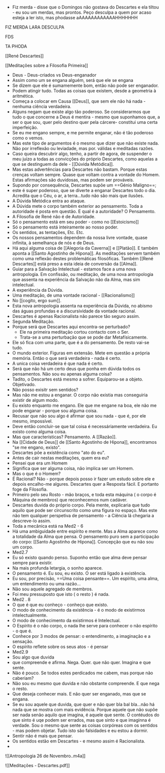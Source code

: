 

- Fiz merda - disse que o Domingos não gostava do Descartes e ela tiltou - eu sou um merdas, mas prontos. Peço desculpa a quem por acaso esteja a ler isto, mas phodasse aAAAAAAAAAAAAHHHHHHH

FIZ MERDA LARA DESCULPA

FDS

TA PHODA


[[René Descartes]]

[[Meditações sobre a Filosofia Primeira]]
- Deus - Deus-criados vs Deus-enganador
- Assim como um se engana alguém, será que ele se engana
- Se dizem que ele é sumamemente bom, então não pode ser enganador.
- Podem atingir tudo. Todas as coisas que existem, desde a geometria à aritmética.
- Começa a colocar em Causa [[Deus]], que sem ele não há nada - nenhuma ciência verdadeira.
- Alguns negam que existe algo tão poderoso. Se considerarmos que tudo o que concerne a Deus é mentira - mesmo que suponhamos que, a ser o que sou, quer pelo destino quer pela cárcere- constitui uma certa imperfeição.
- Se eu me engano sempre, e me permite enganar, não é tão poderoso como o vemos.
- Mas este tipo de argumentos é o mesmo que dizer que não existe nada. Não por irreflexão ou leviadade, mas por. válidas e meditadas razões.
- Caso queira descubrir algo, tenho, a partir de agora, de suspender o meu juizo a todas as convicções do próprio Descartes, como aquelas a que se destinguem da dele - [[Dúvida Metódica]].
- Mas estas advertências para Descartes não bastam. Porque estas crenças voltam sempre. Quase que voltam contra a vontade do Homem. Estas afirmações são duvidosas, mas podem ser prováveis.
- Supondo por consequência, Descartes supõe um ==Génio Maligno==;
- este é super poderoso, que se diverte a enganar Descartes todo o dia. Acredita que o Céu, o ar, a terra...tudo não são mais que ilusões.
- A Dúvida Metódica entra ao ataque.
- A Dúvida mete o corpo também exterior ao pensamento. Toda a autoridade é posta em questão. E qual é a autoridade? O Pensamento.
- A Filosofia de René não é de Autoridade.
- Só o pensamento está em seu poder - como no [[Estoicismo]]
- Só o pensamento está inteiramente ao nosso poder.
- Os sentidos, as tentações, Etc. Etc.
- Os nossos pensamentos dependem da nossa livre vontade, quase infinita, à semelhança de nós e de Deus.
- Há aqui alguma coisa de [[Alegoria da Caverna]] e [[Platão]]. E também aponta a [[Santo Agostinho de Hipona]]. As meditações servem também como uma reflexão destes problemáticas filosóficas. Também [[René Descartes]] está preso a esta ideia de conversão da [[Alma]].
- Guiar para a Salvação Intelectual - estamos face a uma nova antropologia. Em confissão, ou meditação, de uma nova antropologia que assenta na experiência da Salvação não da Alma, mas sim intelectual.
- A experiência da Dúvida.
- Uma meditação, de uma vontade racional - [[Racionalismo]]
- No [[cogito, ergo sum]]. 
- Esta nova antropologia assenta na experiência da Dúvida, no abismo das águas profundas e a discursividade da vontade racional.
- Descartes é apenas Racionalista não parece tão seguro assim.
- Segunda Meditação.
- Porque será que Descartes aqui encontra-se perturbado?
	- Ele na primeira meditação cortou contacto com o Ser.
	- Trata-se a uma perturbação que se pode dar Metafísicamente.
- Ele só fica com uma parte, que é a do pensamento. De resto vai-se tudo.
- O mundo exterior. Figuras em extensão. Mete em questão a própria memória. Então o que será verdadeira - nada é certo.
- A unica coisa verdadeira é que nada é certo.
- Será que não há um certo deus que ponha em dúvida todos os pensamentos. Não sou eu apenas alguma coisa?
- Tadito, o Descartes está mesmo a sofrer. Equiparou-se a objeto. Objetivado.
- Não posso exisitr sem sentidos?
- Mas não me estou a enganar. O corpo não existia mas conseguiria existir de algum modo.
- Eu existo enquanto me engano. Ele que me engane na boa, ele não me pode enganar - porque sou alguma coisa.
- Recusar que não sou algo é afirmar que sou nada - que é, por ele mesmo, impossível.
- Deve então concluir-se que tal coisa é necessáriamente verdadeira. Eu existo como alguma coisa.
- Mas que características? Pensamento. A [[Razão]].
- Na [[Cidade de Deus]] de [[Santo Agostinho de Hipona]], encontramos "se me engano, existo".
- Descartes põe a existência como "ato do eu".
- Antes de cair nestas meditações, quem era eu?
- Pensei que era um Homem
- Significa que ser alguma coisa, não implica ser um Homem.
- Mas o que é o Homem?
- É Racional? Não - porque depois posso ir fazer um estudo sobre ele e depois encalho-me algures. Descartes quer a Resposta fácil. E portanto foge da Filosofia. 
- Primeiro pelo seu Rosto - mão braços, e toda esta máquina ( o corpo é Máquina de membros) que reconhecemos num cadáver.
- Descartes duvida do próprio corpo. Pela mente, explicaria que tudo aquilo que pode ser circunscrito como uma figura no espaço. Mas este não tem qualquer perspetiva de pensamento - a Ciência lá chegaria a descreve-lo assim.
- Toda a mecânica está na Med2 - 6
- Há uma ambiguidade entre espírito e mente. Mas a Alma aparece como a totalidade da Alma que pensa. O pensamento puro sem a participação do corpo: [[Santo Agostinho de Hipona]]. Concepção que eu não sou um corpo.
- Med2.7
- Eu só existo quando penso. Suponho então que alma deve pensar sempre para existir.
- Na mais profunda letargia, o sonho aparece.
- O pensamento é. Eu sou, eu existo. O ser está ligado à existência.
- Eu sou, por precisão, ==Uma coisa pensante==. Um espírito, uma alma, um entendimento ou uma razão...
- Não sou aquele agregado de membros.
- Foi meu pressuposto que isto ( o resto ) é nada.
- Med2 . 8
- O que é que eu conheço - conheço que existo.
- O modo de conhecimento da existência - é o modo de existirmos intelectualmente.
- O modo de conhecimento da existirmos é Intelectual.
- O Espírito é o não corpo, o nada lhe serve para conhecer o não espírito - o que é.
- Conhece por 3 modos de pensar: o entendimento, a imaginação e a sensação.
- O espírito reflete sobre os seus atos - é pensar
- Med2.9
- Sou algo que duvida
- que compreende e afirma. Nega. Quer. que não quer. Imagina e que sente.
- Não é pouco. Se todos estes perdicados me cabem, mas porque não caberiam?
- Não sou eu mesmo que duvida e não obstante compreende. E que nega o resto.
- Que deseja conhecer mais. E não quer ser enganado, mas que se engana. 
- Se eu sou aquele que duvida, que quer e não quer bla bal bla...não há nada que se mostra com mais evidência. Porque aquele que não supõe ser nada senão aquilo que imagina, é aquele que sente. O contéudos do que sinto é uqe podem ser errados, mas que sinto e que imaginna é verdade. Sou o mesmo que sente as coisas corpóreas com os sentidos - mas podem objetar. Tudo isto são falsidades e eu estou a dormir. 
- Sentir não é mais que pensar.
- Os sentidos estão em Descartes - e mesmo assim é Racionalista.
- 
![[Antropologia 26 de Novembro..m4a]]

  
![[Meditações - Descartes.pdf]]